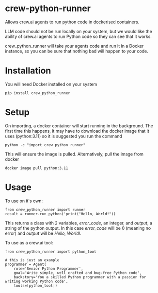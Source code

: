 # crew-python-runner

Allows crew.ai agents to run python code in dockerised containers.

LLM code should not be run locally on your system, but we would like the ability of crew.ai agents to run Python code so they can see that it works.

crew_python_runner will take your agents code and run it in a Docker instance, so you can be sure that nothing bad will happen to your code.


# Installation

You will need Docker installed on your system

    pip install crew_python_runner

 
 # Setup

 On importing, a docker container will start running in the background. The first time this happens, it may have to download the docker image that it uses (python:3.11) so it is suggested you run the command

    python -c "import crew_python_runner"

This will ensure the image is pulled. Alternatively, pull the image from docker

    docker image pull python:3.11

# Usage

To use on it's own:

    from crew_python_runner import runner
    result = runner.run_python('print("Hello, World!"))

This returns a class with 2 variables, *error_code*, an integer, and *output*, a string of the python output. In this case *error_code* will be 0 (meaning no error) and *output* will be *Hello, World!*.

To use as a crew.ai tool:

    from crew_python_runner import python_tool

    # this is just an example
    programmer = Agent(
        role='Senior Python Programmer',
        goal='Write simple, well crafted and bug-free Python code',
        backstory='You a skilled Python programmer with a passion for writing working Python code',
        tools=[python_tool])
